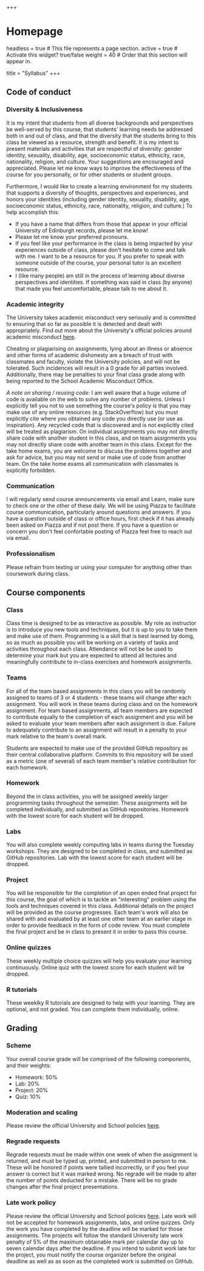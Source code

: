 +++
# Homepage
headless = true  # This file represents a page section.
active = true  # Activate this widget? true/false
weight = 40  # Order that this section will appear in.

title = "Syllabus"
+++

## Code of conduct

### Diversity & Inclusiveness

It is my intent that students from all diverse backgrounds and perspectives be well-served by this course, that students' learning needs be addressed both in and out of class, and that the diversity that the students bring to this class be viewed as a resource, strength and benefit. It is my intent to present materials and activities that are respectful of diversity: gender identity, sexuality, disability, age, socioeconomic status, ethnicity, race, nationality, religion, and culture. Your suggestions are encouraged and appreciated. Please let me know ways to improve the effectiveness of the course for you personally, or for other students or student groups.

Furthermore, I would like to create a learning environment for my students that supports a diversity of thoughts, perspectives and experiences, and honors your identities (including gender identity, sexuality, disability, age, socioeconomic status, ethnicity, race, nationality, religion, and culture.) To help accomplish this:

- If you have a name that differs from those that appear in your official University of Edinburgh records, please let me know!
- Please let me know your preferred pronouns.
- If you feel like your performance in the class is being impacted by your experiences outside of class, please don't hesitate to come and talk with me. I want to be a resource for you. If you prefer to speak with someone outside of the course, your personal tutor is an excellent resource.
- I (like many people) am still in the process of learning about diverse perspectives and identities. If something was said in class (by anyone) that made you feel uncomfortable, please talk to me about it.

### Academic integrity

The University takes academic misconduct very seriously and is committed to ensuring that so far as possible it is detected and dealt with appropriately. Find out more about the University's official policies around academic misconduct [here](https://teaching.maths.ed.ac.uk/main/content-to-be-reused/pgt-and-ug-reusable-content/academic-misconduct).

Cheating or plagiarising on assignments, lying about an illness or absence and other forms of academic dishonesty are a breach of trust with classmates and faculty, violate the University policies, and will not be tolerated. Such incidences will result in a 0 grade for all parties involved. Additionally, there may be penalties to your final class grade along with being reported to the School Academic Misconduct Office.

*A note on sharing / reusing code:* I am well aware that a huge volume of code is available on the web to solve any number of problems. Unless I explicitly tell you not to use something the course's policy is that you may make use of any online resources (e.g. StackOverflow) but you must explicitly cite where you obtained any code you directly use (or use as inspiration). Any recycled code that is discovered and is not explicitly cited will be treated as plagiarism. On individual assignments you may not directly share code with another student in this class, and on team assignments you may not directly share code with another team in this class. Except for the take home exams, you are welcome to discuss the problems together and ask for advice, but you may not send or make use of code from another team. On the take home exams all communication with classmates is explicitly forbidden.

### Communication

I will regularly send course announcements via email and Learn, make sure to check one or the other of these daily. We will be using Piazza to facilitate course communication, particularly around questions and answers. If you have a question outside of class or office hours, first check if it has already been asked on Piazza and if not post there. If you have a question or concern you don't feel confortable posting of Piazza feel free to reach out via email.

### Professionalism

Please refrain from texting or using your computer for anything other than coursework during class.

## Course components

### Class

Class time is designed to be as interactive as possible. My role as instructor is to introduce you new tools and techniques, but it is up to you to take them and make use of them. Programming is a skill that is best learned by doing, so as much as possible you will be working on a variety of tasks and activities throughout each class. Attendance will not be be used to determine your mark but you are expected to attend all lectures and meaningfully contribute to in-class exercises and homework assignments.

### Teams 

For all of the team based assignments in this class you will be randomly assigned to teams of 3 or 4 students - these teams will change after each assignment. You will work in these teams during class and on the homework assignment. For team based assignments, all team members are expected to contribute equally to the completion of each assignment and you will be asked to evaluate your team members after each assignment is due. Failure to adequately contribute to an assignment will result in a penalty to your mark relative to the team's overall mark.

Students are expected to make use of the provided GitHub repository as their central collaborative platform. Commits to this repository will be used as a metric (one of several) of each team member's relative contribution for each homework.

### Homework

Beyond the in class activities, you will be assigned weekly larger programming tasks throughout the semester. These assignments will be completed individually, and submitted as GitHub repositories. Homework with the lowest score for each student will be dropped.

### Labs

You will also complete weekly computing labs in teams during the Tuesday workshops. They are designed to be completed in class, and submitted as GitHub repositories. Lab with the lowest score for each student will be dropped.

### Project

You will be responsible for the completion of an open ended final project for this course, the goal of which is to tackle an "interesting" problem using the tools and techniques covered in this class. Additional details on the project will be provided as the course progresses. Each team's work will also be shared with and evaluated by at least one other team at an earlier stage in order to provide feedback in the form of code review. You must complete the final project and be in class to present it in order to pass this course.

### Online quizzes

These weekly multiple choice quizzes will help you evaluate your learning continuously. Online quiz with the lowest score for each student will be dropped.

### R tutorials

These weeklky R tutorials are designed to help with your learning. They are optional, and not graded. You can complete them individually, online.

## Grading

### Scheme

Your overall course grade will be comprised of the following components, and their weights:

- Homework: 50%
- Lab: 20%
- Project: 20%
- Quiz: 10%

### Moderation and scaling

Please review the official University and School policies  [here](https://teaching.maths.ed.ac.uk/main/undergraduate/studies/assessment/rules).

### Regrade requests 

Regrade requests must be made within one week of when the assignment is returned, and must be typed up, printed, and submitted in person to me. These will be honored if points were tallied incorrectly, or if you feel your answer is correct but it was marked wrong. No regrade will be made to alter the number of points deducted for a mistake. There will be no grade changes after the final project presentations.

### Late work policy

Please review the official University and School policies  [here](https://teaching.maths.ed.ac.uk/main/content-to-be-reused/pgt-and-ug-reusable-content/extensions). Late work will not be accepted for homework assignments, labs, and online quizzes. Only the work you have completed by the deadline will be marked for those assignments. The projects will follow the standard University late work penalty of 5% of the maximum obtainable mark per calendar day up to seven calendar days after the deadline. If you intend to submit work late for the project, you must notify the course organizer before the original deadline as well as as soon as the completed work is submitted on GitHub.

